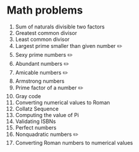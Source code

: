 # Math problems

1. Sum of naturals divisible two factors
2. Greatest common divisor
3. Least common divisor
4. Largest prime smaller than given number :pencil2:
5. Sexy prime numbers :pencil2:
6. Abundant numbers :pencil2:
7. Amicable numbers :pencil2:
8. Armstrong numbers
9. Prime factor of a number :pencil2:
10. Gray code
11. Converting numerical values to Roman
12. Collatz Sequence
13. Computing the value of Pi
14. Validating ISBNs
15. Perfect numbers
16. Nonquadratic numbers :pencil2:
17. Converting Roman numbers to numerical values
